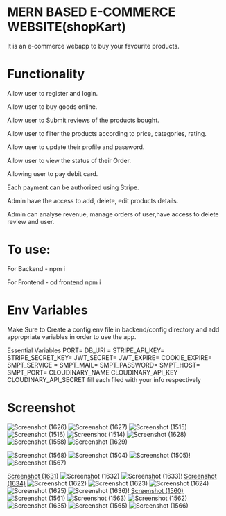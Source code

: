 # MERN BASED E-COMMERCE WEBSITE(shopKart)
It is an e-commerce webapp to buy your favourite products.

# Functionality

Allow user to register and login.

Allow user to buy goods online.

Allow user to Submit reviews of the products bought.

Allow user to filter the products according to price, categories, rating.

Allow user to update their profile and password.

Allow user to view the status of their Order. 

Allowing user to pay debit card.

Each payment can be authorized using Stripe.

Admin have the access to add, delete, edit products details.

Admin can analyse revenue, manage orders of user,have access to delete review and user.

# To use:

For Backend - npm i

For Frontend - cd frontend npm i

# Env Variables

Make Sure to Create a config.env file in backend/config directory and add appropriate variables in order to use the app.

Essential Variables PORT= DB_URI = STRIPE_API_KEY= STRIPE_SECRET_KEY= JWT_SECRET= JWT_EXPIRE= COOKIE_EXPIRE= SMPT_SERVICE = SMPT_MAIL= SMPT_PASSWORD= SMPT_HOST= SMPT_PORT= CLOUDINARY_NAME CLOUDINARY_API_KEY CLOUDINARY_API_SECRET fill each filed with your info respectively

# Screenshot

![Screenshot (1626)](https://github.com/rinshu2510/shopKart/assets/65297197/0d3dde08-a87d-4a82-9281-2addef0c0745)
![Screenshot (1627)](https://github.com/rinshu2510/shopKart/assets/65297197/7bca72d7-9f41-4a84-a4cf-8bf011e2b915)
![Screenshot (1515)](https://github.com/rinshu2510/shopKart/assets/65297197/2444de66-bb3f-467f-84f2-3c95cf96cad4)
![Screenshot (1516)](https://github.com/rinshu2510/shopKart/assets/65297197/97dc6dae-29b3-46bf-a6a0-2cd10db1a2ce)
![Screenshot (1514)](https://github.com/rinshu2510/shopKart/assets/65297197/679b2741-f2e2-4843-b135-27692fd941f2)
![Screenshot (1628)](https://github.com/rinshu2510/shopKart/assets/65297197/0891fc4a-af3d-4083-a01e-356274a0ae7d)
![Screenshot (1558)](https://github.com/rinshu2510/shopKart/assets/65297197/a96ac9da-5418-4787-a5fb-2c33c2bdf119)
![Screenshot (1629)](https://github.com/rinshu2510/shopKart/assets/65297197/961719d7-790d-4bee-81d4-9fccc1c90eff)

![Screenshot (1568)](https://github.com/rinshu2510/shopKart/assets/65297197/1a34240a-15f0-45a2-971a-6731aac9c10b)
![Screenshot (1504)](https://github.com/rinshu2510/shopKart/assets/65297197/2c26aa86-a905-4728-95b6-b627fbc2e712)
![Screenshot (1505)](https://github.com/rinshu2510/shopKart/assets/65297197/bc473a5a-994c-4d9e-8963-bf45930e495a)!
![Screenshot (1567)](https://github.com/rinshu2510/shopKart/assets/65297197/3d3f08c9-d05b-45aa-8edd-f60fa3db2a31)

[Screenshot (1631)](https://github.com/rinshu2510/shopKart/assets/65297197/ce09edbd-df63-408d-a072-a7efbe139cdb)
![Screenshot (1632)](https://github.com/rinshu2510/shopKart/assets/65297197/efb3e2a4-d68f-48f7-818c-3740a4bacfdf)
![Screenshot (1633)](https://github.com/rinshu2510/shopKart/assets/65297197/4f78cc5c-bbb3-4367-8e49-703087546eef)!
[Screenshot (1634)](https://github.com/rinshu2510/shopKart/assets/65297197/095d8fb4-ad4d-4e5c-8fa2-885e0c0403b0)
![Screenshot (1622)](https://github.com/rinshu2510/shopKart/assets/65297197/d313026e-7c89-41f8-92a0-a2db234ff379)
![Screenshot (1623)](https://github.com/rinshu2510/shopKart/assets/65297197/345f9195-0764-4c1a-96be-4ec497d34db0)
![Screenshot (1624)](https://github.com/rinshu2510/shopKart/assets/65297197/18087687-488e-4518-86d7-9e4cbc3f3d85)
![Screenshot (1625)](https://github.com/rinshu2510/shopKart/assets/65297197/8adff100-de8e-4c83-9ad2-76738bf7cb90)
![Screenshot (1636)](https://github.com/rinshu2510/shopKart/assets/65297197/0af07f67-4c68-4b11-bd38-715495f0f329)!
[Screenshot (1560)](https://github.com/rinshu2510/shopKart/assets/65297197/d0a0ac34-9bfd-44de-b142-f4af04be1ab1)
![Screenshot (1561)](https://github.com/rinshu2510/shopKart/assets/65297197/c0f5b70f-b875-43a8-8c32-d6eda0609100)
![Screenshot (1563)](https://github.com/rinshu2510/shopKart/assets/65297197/c537717d-bdb0-4640-b5d3-5b0b0d8b9bfa)
![Screenshot (1562)](https://github.com/rinshu2510/shopKart/assets/65297197/77131eb0-dc23-4de6-8707-75cce8ceb25f)
![Screenshot (1635)](https://github.com/rinshu2510/shopKart/assets/65297197/2600eab3-cf92-41b8-a555-a0afbe9aaa17)
![Screenshot (1565)](https://github.com/rinshu2510/shopKart/assets/65297197/4c0d0d8c-4371-4cf6-b17a-090558fd4dbe)
![Screenshot (1566)](https://github.com/rinshu2510/shopKart/assets/65297197/460989aa-db73-4c9d-8a52-5ac432ea193f)

